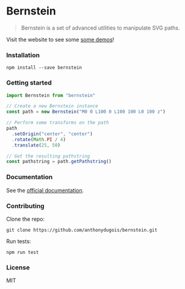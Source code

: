 # Bernstein

> Bernstein is a set of advanced utilities to manipulate SVG paths.

Visit the website to see some [some demos](http://anthonydugois.com/bernstein/)!

### Installation

```
npm install --save bernstein
```

### Getting started

```javascript
import Bernstein from "bernstein"

// Create a new Bernstein instance
const path = new Bernstein("M0 0 L100 0 L100 100 L0 100 z")

// Perform some transforms on the path
path
  .setOrigin("center", "center")
  .rotate(Math.PI / 4)
  .translate(25, 50)

// Get the resulting pathstring
const pathstring = path.getPathstring()
```

### Documentation

See the [official documentation](http://anthonydugois.com/bernstein/).

### Contributing

Clone the repo:

```
git clone https://github.com/anthonydugois/bernstein.git
```

Run tests:

```
npm run test
```

### License

MIT
